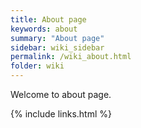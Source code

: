 ```yaml
---
title: About page
keywords: about
summary: "About page"
sidebar: wiki_sidebar
permalink: /wiki_about.html
folder: wiki
---
```


Welcome to about page.

{% include links.html %}
